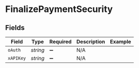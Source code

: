 # FinalizePaymentSecurity


## Fields

| Field              | Type               | Required           | Description        | Example            |
| ------------------ | ------------------ | ------------------ | ------------------ | ------------------ |
| `oAuth`            | *string*           | :heavy_minus_sign: | N/A                |                    |
| `xAPIKey`          | *string*           | :heavy_minus_sign: | N/A                |                    |